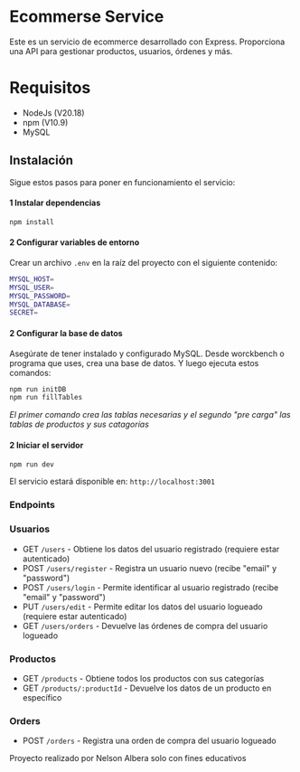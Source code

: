 # Ecommerse Service
Este es un servicio de ecommerce desarrollado con Express. Proporciona una API para gestionar productos, usuarios, órdenes y más.

# Requisitos

- NodeJs (V20.18)
- npm (V10.9)
- MySQL

## Instalación

Sigue estos pasos para poner en funcionamiento el servicio:
#### 1 Instalar dependencias

```sh
npm install
```
#### 2 Configurar variables de entorno
Crear un archivo `.env` en la raíz del proyecto con el siguiente contenido:
```sh
MYSQL_HOST=
MYSQL_USER=
MYSQL_PASSWORD=
MYSQL_DATABASE=
SECRET=
```
#### 2 Configurar la base de datos
Asegúrate de tener instalado y configurado MySQL. Desde worckbench o programa que uses, crea una base de datos. Y luego ejecuta estos comandos:
```sh
npm run initDB
npm run fillTables
```
_El primer comando crea las tablas necesarias y el segundo "pre carga" las tablas de productos y sus catagorías_
#### 2 Iniciar el servidor
```sh
npm run dev
```
El servicio estará disponible en: `http://localhost:3001`

### Endpoints

### Usuarios
- GET `/users` - Obtiene los datos del usuario registrado (requiere estar autenticado)
- POST `/users/register` - Registra un usuario nuevo (recibe "email" y "password")
- POST `/users/login` - Permite identificar al usuario registrado (recibe "email" y "password")
- PUT `/users/edit` - Permite editar los datos del usuario logueado (requiere estar autenticado)
- GET `/users/orders` - Devuelve las órdenes de compra del usuario logueado

### Productos
- GET `/products` - Obtiene todos los productos con sus categorías
- GET `/products/:productId` - Devuelve los datos de un producto en específico

### Orders
- POST `/orders` - Registra una orden de compra del usuario logueado

Proyecto realizado por Nelson Albera solo con fines educativos